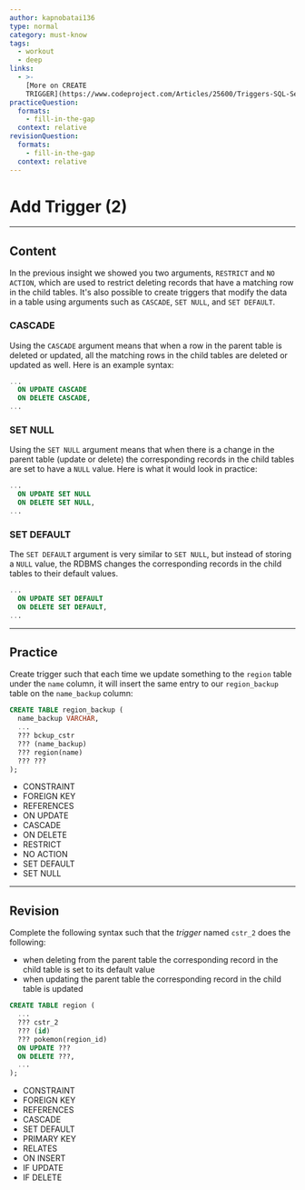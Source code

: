 ```yaml
---
author: kapnobatai136
type: normal
category: must-know
tags:
  - workout
  - deep
links:
  - >-
    [More on CREATE
    TRIGGER](https://www.codeproject.com/Articles/25600/Triggers-SQL-Server){website}
practiceQuestion:
  formats:
    - fill-in-the-gap
  context: relative
revisionQuestion:
  formats:
    - fill-in-the-gap
  context: relative
---
```


# Add Trigger (2)


---

## Content

In the previous insight we showed you two arguments, `RESTRICT` and `NO ACTION`, which are used to restrict deleting records that have a matching row in the child tables. It's also possible to create triggers that modify the data in a table using arguments such as `CASCADE`, `SET NULL`, and `SET DEFAULT`.

### CASCADE

Using the `CASCADE` argument means that when a row in the parent table is deleted or updated, all the matching rows in the child tables are deleted or updated as well. Here is an example syntax:

```sql
...
  ON UPDATE CASCADE
  ON DELETE CASCADE,
...
```

### SET NULL

Using the `SET NULL` argument means that when there is a change in the parent table (update or delete) the corresponding records in the child tables are set to have a `NULL` value. Here is what it would look in practice:

```sql
...
  ON UPDATE SET NULL
  ON DELETE SET NULL,
...
```

### SET DEFAULT

The `SET DEFAULT` argument is very similar to `SET NULL`, but instead of storing a `NULL` value, the RDBMS changes the corresponding records in the child tables to their default values.

```sql
...
  ON UPDATE SET DEFAULT
  ON DELETE SET DEFAULT,
...
```


---

## Practice

Create trigger such that each time we update something to the `region` table under the `name` column, it will insert the same entry to our `region_backup` table on the `name_backup` column:

```sql
CREATE TABLE region_backup (
  name_backup VARCHAR,
  ...
  ??? bckup_cstr
  ??? (name_backup)
  ??? region(name)
  ??? ???
);
```

- CONSTRAINT
- FOREIGN KEY
- REFERENCES
- ON UPDATE
- CASCADE
- ON DELETE
- RESTRICT
- NO ACTION
- SET DEFAULT
- SET NULL


---

## Revision

Complete the following syntax such that the *trigger* named `cstr_2` does the following:

- when deleting from the parent table the corresponding record in the child table is set to its default value
- when updating the parent table the corresponding record in the child table is updated

```sql
CREATE TABLE region (
  ...
  ??? cstr_2
  ??? (id)
  ??? pokemon(region_id)
  ON UPDATE ???
  ON DELETE ???,
  ...
);
```

- CONSTRAINT
- FOREIGN KEY
- REFERENCES
- CASCADE
- SET DEFAULT
- PRIMARY KEY
- RELATES
- ON INSERT
- IF UPDATE
- IF DELETE
